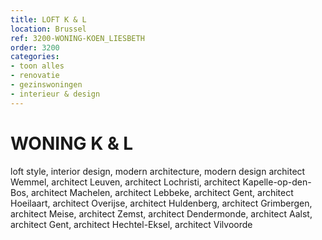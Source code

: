 ```yaml
---
title: LOFT K & L
location: Brussel
ref: 3200-WONING-KOEN_LIESBETH
order: 3200
categories:
- toon alles
- renovatie
- gezinswoningen
- interieur & design
---
```

# WONING K & L

loft style, interior design, modern architecture, modern design
architect Wemmel, architect Leuven, architect Lochristi, architect Kapelle-op-den-Bos, architect Machelen, architect Lebbeke, architect Gent, architect Hoeilaart, architect Overijse, architect Huldenberg, architect Grimbergen, architect Meise, architect Zemst, architect Dendermonde, architect Aalst, architect Gent, architect Hechtel-Eksel, architect Vilvoorde